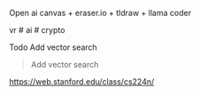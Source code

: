 Open ai canvas + eraser.io + tldraw + llama coder

vr # ai # crypto


Todo Add vector search
> Add vector search


https://web.stanford.edu/class/cs224n/
